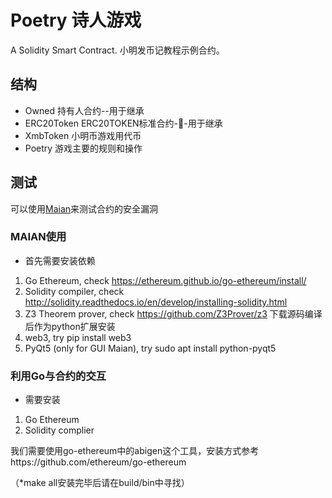 # Poetry 诗人游戏
A Solidity Smart Contract.
小明发币记教程示例合约。

## 结构

- Owned 持有人合约--用于继承
- ERC20Token ERC20TOKEN标准合约--用于继承
- XmbToken 小明币游戏用代币
- Poetry 游戏主要的规则和操作

## 测试
可以使用[Maian](https://github.com/MAIAN-tool/MAIAN)来测试合约的安全漏洞

### MAIAN使用
- 首先需要安装依赖
1. Go Ethereum, check https://ethereum.github.io/go-ethereum/install/
2. Solidity compiler, check http://solidity.readthedocs.io/en/develop/installing-solidity.html
3. Z3 Theorem prover, check https://github.com/Z3Prover/z3 下载源码编译后作为python扩展安装
4. web3, try pip install web3
5. PyQt5 (only for GUI Maian), try sudo apt install python-pyqt5

### 利用Go与合约的交互

- 需要安装
1. Go Ethereum
2. Solidity complier

我们需要使用go-ethereum中的abigen这个工具，安装方式参考https://github.com/ethereum/go-ethereum

（*make all安装完毕后请在build/bin中寻找）